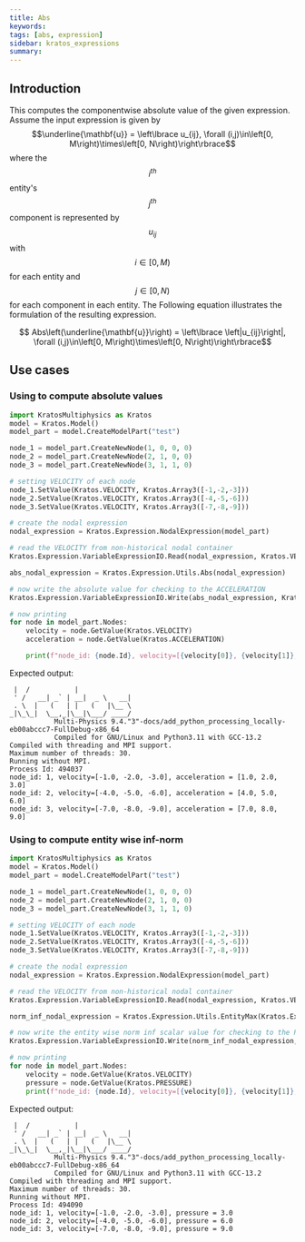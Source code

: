 ```yaml
---
title: Abs
keywords: 
tags: [abs, expression]
sidebar: kratos_expressions
summary: 
---
```


## Introduction

This computes the componentwise absolute value of the given expression. Assume the input expression is given by $$\underline{\mathbf{u}} = \left\lbrace u_{ij},  \forall (i,j)\in\left[0, M\right)\times\left[0, N\right)\right\rbrace$$ where the $$i^{th}$$ entity's $$j^{th}$$ component is represented by $$u_{ij}$$ with $$i\in \left[0, M\right)$$ for each entity and $$j\in \left[0, N\right)$$ for each component in each entity. The Following equation illustrates the formulation of the resulting expression.

<p align="center">$$ Abs\left(\underline{\mathbf{u}}\right) = \left\lbrace \left|u_{ij}\right|,  \forall (i,j)\in\left[0, M\right)\times\left[0, N\right)\right\rbrace$$</p>

## Use cases

### Using to compute absolute values
```python
import KratosMultiphysics as Kratos
model = Kratos.Model()
model_part = model.CreateModelPart("test")

node_1 = model_part.CreateNewNode(1, 0, 0, 0)
node_2 = model_part.CreateNewNode(2, 1, 0, 0)
node_3 = model_part.CreateNewNode(3, 1, 1, 0)

# setting VELOCITY of each node
node_1.SetValue(Kratos.VELOCITY, Kratos.Array3([-1,-2,-3]))
node_2.SetValue(Kratos.VELOCITY, Kratos.Array3([-4,-5,-6]))
node_3.SetValue(Kratos.VELOCITY, Kratos.Array3([-7,-8,-9]))

# create the nodal expression
nodal_expression = Kratos.Expression.NodalExpression(model_part)

# read the VELOCITY from non-historical nodal container
Kratos.Expression.VariableExpressionIO.Read(nodal_expression, Kratos.VELOCITY, False)

abs_nodal_expression = Kratos.Expression.Utils.Abs(nodal_expression)

# now write the absolute value for checking to the ACCELERATION
Kratos.Expression.VariableExpressionIO.Write(abs_nodal_expression, Kratos.ACCELERATION, False)

# now printing
for node in model_part.Nodes:
    velocity = node.GetValue(Kratos.VELOCITY)
    acceleration = node.GetValue(Kratos.ACCELERATION)

    print(f"node_id: {node.Id}, velocity=[{velocity[0]}, {velocity[1]}, {velocity[2]}], acceleration = [{acceleration[0]}, {acceleration[1]}, {acceleration[2]}]")
```

Expected output:
```console
 |  /           |
 ' /   __| _` | __|  _ \   __|
 . \  |   (   | |   (   |\__ \
_|\_\_|  \__,_|\__|\___/ ____/
           Multi-Physics 9.4."3"-docs/add_python_processing_locally-eb00abccc7-FullDebug-x86_64
           Compiled for GNU/Linux and Python3.11 with GCC-13.2
Compiled with threading and MPI support.
Maximum number of threads: 30.
Running without MPI.
Process Id: 494037
node_id: 1, velocity=[-1.0, -2.0, -3.0], acceleration = [1.0, 2.0, 3.0]
node_id: 2, velocity=[-4.0, -5.0, -6.0], acceleration = [4.0, 5.0, 6.0]
node_id: 3, velocity=[-7.0, -8.0, -9.0], acceleration = [7.0, 8.0, 9.0]
```

### Using to compute entity wise inf-norm
```python
import KratosMultiphysics as Kratos
model = Kratos.Model()
model_part = model.CreateModelPart("test")

node_1 = model_part.CreateNewNode(1, 0, 0, 0)
node_2 = model_part.CreateNewNode(2, 1, 0, 0)
node_3 = model_part.CreateNewNode(3, 1, 1, 0)

# setting VELOCITY of each node
node_1.SetValue(Kratos.VELOCITY, Kratos.Array3([-1,-2,-3]))
node_2.SetValue(Kratos.VELOCITY, Kratos.Array3([-4,-5,-6]))
node_3.SetValue(Kratos.VELOCITY, Kratos.Array3([-7,-8,-9]))

# create the nodal expression
nodal_expression = Kratos.Expression.NodalExpression(model_part)

# read the VELOCITY from non-historical nodal container
Kratos.Expression.VariableExpressionIO.Read(nodal_expression, Kratos.VELOCITY, False)

norm_inf_nodal_expression = Kratos.Expression.Utils.EntityMax(Kratos.Expression.Utils.Abs(nodal_expression))

# now write the entity wise norm inf scalar value for checking to the PRESSURE
Kratos.Expression.VariableExpressionIO.Write(norm_inf_nodal_expression, Kratos.PRESSURE, False)

# now printing
for node in model_part.Nodes:
    velocity = node.GetValue(Kratos.VELOCITY)
    pressure = node.GetValue(Kratos.PRESSURE)
    print(f"node_id: {node.Id}, velocity=[{velocity[0]}, {velocity[1]}, {velocity[2]}], pressure = {pressure}")
```

Expected output:
```console
 |  /           |
 ' /   __| _` | __|  _ \   __|
 . \  |   (   | |   (   |\__ \
_|\_\_|  \__,_|\__|\___/ ____/
           Multi-Physics 9.4."3"-docs/add_python_processing_locally-eb00abccc7-FullDebug-x86_64
           Compiled for GNU/Linux and Python3.11 with GCC-13.2
Compiled with threading and MPI support.
Maximum number of threads: 30.
Running without MPI.
Process Id: 494090
node_id: 1, velocity=[-1.0, -2.0, -3.0], pressure = 3.0
node_id: 2, velocity=[-4.0, -5.0, -6.0], pressure = 6.0
node_id: 3, velocity=[-7.0, -8.0, -9.0], pressure = 9.0
```
